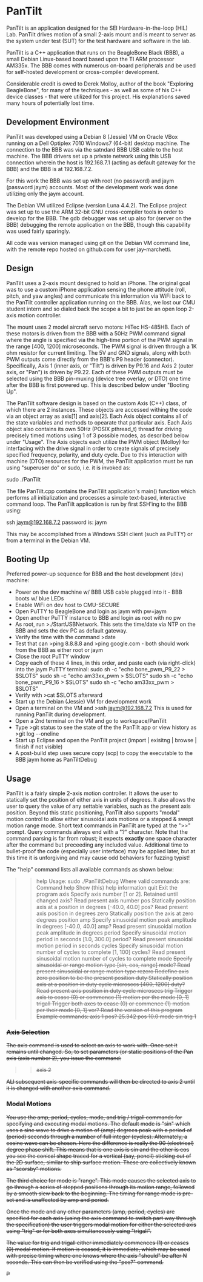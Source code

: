 # PanTilt

PanTilt is an application designed for the SEI Hardware-in-the-loop (HIL) Lab. PanTilt drives motion of a small 2-axis mount and is meant to server as the system under test (SUT) for the test hardware and software in the lab.

PanTilt is a C++ application that runs on the BeagleBone Black (BBB), a small Debian Linux-based board based upon the TI ARM processor AM335x. The BBB comes with numerous on-board peripherals and be used for self-hosted development or cross-compiler development.

Considerable credit is owed to Derek Molloy, author of the book "Exploring BeagleBone", for many of the techniques - as well as some of his C++ device classes - that were utilized for this project. His explanations saved many hours of potentially lost time. 

## Development Environment

PanTilt was developed using a Debian 8 (Jessie) VM on Oracle VBox running on a Dell Optiplex 7010 Windows7 (64-bit) desktop machine. The connection to the BBB was via the satndard BBB USB cable to the host machine. The BBB drivers set up a private network using this USB connection wherein the host is 192.168.7.1 (acting as  default gateway for the BBB) and the BBB is at 192.168.7.2. 

For this work the BBB was set up with root (no password) and jaym (password jaym) accounts. Most of the development work was done utilizing only the jaym account.

The Debian VM utilized Eclipse (version Luna 4.4.2). The Eclipse project was set up to use the ARM 32-bit GNU cross-compiler tools in order to develop for the BBB. The gdb debugger was set up also for (server on the BBB) debugging the remote application on the BBB, though this capability was used fairly sparingly.

All code was version managed using git on the Debian VM command line, with the remote repo hosted on github.com for user jay-marchetti.

## Design

PanTilt uses a 2-axis mount designed to hold an iPhone. The original goal was to use a custom iPhone application sensing the phone attitude (roll, pitch, and yaw angles) and communicate this information via WiFi back to the PanTilt controller application running on the BBB. Alas, we lost our CMU student intern and so dialed back the scope a bit to just be an open loop 2-axis motion controller. 

The mount uses 2 model aircraft servo motors: HiTec HS-485HB. Each of these motors is driven from the BBB with a 50Hz PWM command signal where the angle is specified via the high-time portion of the PWM signal in the range [400, 1200] microseconds. The PWM signal is driven through a 1K ohm resistor for current limiting. The 5V and GND signals, along with both PWM outputs come directly from the BBB's P9 header (connector). Specifically, Axis 1 (inner axis, or "Tilt") is driven by P9.16 and Axis 2 (outer axis, or "Pan") is driven by P9.22. Each of these PWM outputs must be selected using the BBB pin-muxing (device tree overlay, or DTO) one time after the BBB is first powered up. This is described below under "Booting Up".

The PanTilt software design is based on the custom Axis (C++) class, of which there are 2 instances. These objects are accessed withing the code via an object array as axis[1] and axis[2]. Each Axis object contains all of the state variables and methods to opearate that particular axis. Each Axis object also contains its own 50Hz (POSIX pthread_t) thread for driving precisely timed motions using 1 of 3 possible modes, as described below under "Usage". The Axis objects each utilize the PWM object (Molloy) for interfacing with the drive signal in order to create signals of precisely specified frequency, polarity, and duty cycle. Due to this interaction with machine (DTO) resources for the PWM, the PanTilt application must be run using "superuser do" or sudo, i.e. it is invoked as:

sudo ./PanTilt

The file PanTilt.cpp contains the PanTilit application's main() function which performs all initialization and processes a simple text-based, interactive command loop. The PanTilt application is run by first SSH'ing to the BBB using:

ssh jaym@192.168.7.2		password is: jaym

This may be accomplished from a Windows SSH client (such as PuTTY) or from a terminal in the Debian VM.

## Booting Up

Preferred power-up sequence for BBB and the host development (dev) machine:

- Power on the dev machine w/ BBB USB cable plugged into it - BBB boots w/ blue LEDs
- Enable WiFi on dev host to CMU-SECURE
- Open PuTTY to BeagleBone and login as jaym with pw=jaym
- Open another PuTTY instance to BBB and login as root with no pw
- As root, run >./StartUSBNetwork. This sets the time/date via NTP on the BBB and sets the dev PC as default gateway.
- Verify the time with the command >date
- Test that can >ping 8.8.8.8 and >ping google.com - both should work from the BBB as either root or jaym
- Close the root PuTTY window
- Copy each of these 4 lines, in this order, and paste each (via right-click) into the jaym PuTTY terminal:
    sudo sh -c "echo bone_pwm_P9_22 > $SLOTS"
    sudo sh -c "echo am33xx_pwm > $SLOTS"
    sudo sh -c "echo bone_pwm_P9_16 > $SLOTS"
    sudo sh -c "echo am33xx_pwm > $SLOTS"
- Verify with >cat $SLOTS afterward
- Start up the Debian (Jessie) VM for development work
- Open a terminal on the VM and >ssh jaym@192.168.7.2  This is used for running PanTilt during development.
- Open a 2nd terminal on the VM and go to workspace/PanTilt
- Type >git status  to see the state of the the PanTilt app or view history as >git log --oneline
- Start up Eclipse and open the PanTilt project (import | exisitng | browse | finish if not visible)
- A post-build step uses secure copy (scp) to copy the executable to the BBB jaym home as PanTiltDebug

## Usage

PanTilt is a fairly simple 2-axis motion controller. It allows the user to statically set the position of either axis in units of degrees. It also allows the user to query the value of any settable variables, such as the present axis position. Beyond this static positioning, PanTilt also supports "modal" motion control to allow either sinusoidal axis motions or a stepped & swept motion range mode. Short text commands in PanTilt are typed at the ">>" prompt. Query commands always end with a "?" character. Note that the command parsing is far from robust; it expects **exactly** one space character after the command but preceeding any included value. Additional time to bullet-proof the code (especially user interface) may be applied later, but at this time it is unforgiving and may cause odd behaviors for fuzzing typist! 

The "help" command lists all available commands as shown below:

>>help
Usage:      sudo ./PanTiltDebug   Where valid commands are:
Command <space> <argument> 
help        Show (this) help information
quit        Exit the program
axis <n>    Specify axis number [1 or 2]. Retained until changed
axis?       Read present axis number
pos <f>     Statically position axis at a position in degrees [-40.0, 40.0]
pos?        Read present axis position in degrees
zero        Statically position the axis at zero degrees position
amp <f>     Specify sinusoidal motion peak amplitude in degrees [-40.0, 40.0]
amp?        Read present sinusoidal motion peak amplitude in degrees
period <f>  Specify sinusoidal motion period in seconds [1.0, 300.0]
period?     Read present sinusoidal motion period in seconds
cycles <n>  Specify sinusoidal motion number of cycles to complete [1, 100]
cycles?     Read present sinusoidal motion number of cycles to complete
mode <s>    Specify sinusoidal or range motion type [sin, cos, range]
mode?       Read present sinusoidal or range motion type
rezero      Redefine axis zero position to be the present position
duty <n>    Statically position axis at a position in duty cycle microsecs [400, 1200]
duty?       Read present axis position in duty cycle microsecs
trig <n>    Trigger axis to cease (0) or commence (1) motion per the mode [0, 1]
trigall <n> Trigger both axes to cease (0) or commence (1) motion per their mode [0, 1]
ver?        Read the version of this program
Example commands:
>>axis 1
>>pos?
>>25.342
>>pos 10.0
>>mode sin
>>trig 1
>>

### Axis Selection

The axis command is used to select an axis to work with. Once set it remains until changed. So, to set parameters (or static positions of the Pan axis (axis number 2), you issue the command:
>>axis 2

ALl subsequent axis-specific commands will then be directed to axis 2 until it is changed with another axis command.


### Modal Motions

You use the amp, period, cycles, mode, and trig / trigall commands for specifying and executing modal motions. The default mode is "sin" which uses a sine wave to drive a motion of (amp) degrees peak with a period of (period) seconds through a number of full integer (cycles). Alternately, a cosine wave can be chosen. Here the difference is really the 90 (electrical) degree phase shift. This means that is one axis is sin and the other is cos you see the conical shape traced for a vertical (say, pencil) sticking out of the 2D surface, similar to ship surface motion. These are collectively known as "scorsby" motions.

The third choice for mode is "range". This mode causes the selected axis to go through a series of stepped positions through its motion range, followed by a smooth slew back to the beginning. The timing for range mode is pre-set and is unaffected by amp and period.

Once the mode and any other parameters (amp, period, cycles) are specified for each axis (using the axis command to switch part way through the specification) the user triggers modal motion for either the selected axis using "trig" or for both axes simultaneously using "trigall". 

The value for trig and trigall either immediately commences (1) or ceases (0) modal motion. If motion is ceased, it is immediate, which may be used with precise timing where one knows where the axis "should" be after N seconds. This can then be verified using the "pos?" command.

 




  





P
 
 




  



   
